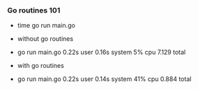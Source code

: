 ### Go routines 101

- time go run main.go

* without go routines
* go run main.go 0.22s user 0.16s system 5% cpu 7.129 total

* with go routines
* go run main.go 0.22s user 0.14s system 41% cpu 0.884 total
